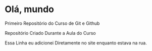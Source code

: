 # Olá, mundo
 Primeiro Repositório do Curso de Git e Github

Repositório Criado Durante a Aula do Curso

Essa Linha eu adicionei Diretamente no site enquanto estava na rua.
